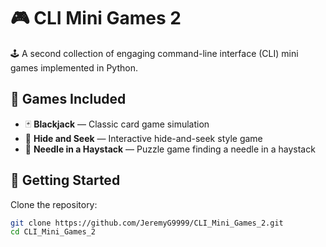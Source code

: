 # 🎮 CLI Mini Games 2

🕹️ A second collection of engaging command-line interface (CLI) mini games implemented in Python.

## 🧩 Games Included

- 🃏 **Blackjack** — Classic card game simulation  
- 👀 **Hide and Seek** — Interactive hide-and-seek style game  
- 🧵 **Needle in a Haystack** — Puzzle game finding a needle in a haystack  

## 🚀 Getting Started

Clone the repository:

```bash
git clone https://github.com/JeremyG9999/CLI_Mini_Games_2.git
cd CLI_Mini_Games_2
